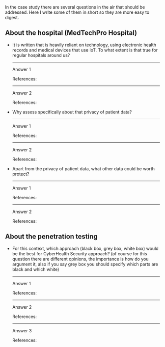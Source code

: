 In the case study there are several questions in the air that should be addressed. Here I write some of them in short so they are more easy to digest. 

## About the hospital (MedTechPro Hospital)

 * It is written that is heavily reliant on technology, using electronic health records and medical devices that use IoT. To what extent is that true for regular hospitals around us? 

   ---
   Answer 1

   References:
   
   ---
   Answer 2

   References:

 * Why assess specifically about that privacy of patient data?
 
   ---
   Answer 1

   References:
   
   ---
   Answer 2

   References:

* Apart from the privacy of patient data, what other data could be worth protect?

   ---
   Answer 1

   References:
   
   ---
   Answer 2

   References:

## About the penetration testing 

* For this context, which approach (black box, grey box, white box) would be the best for CyberHealth Security approach? (of course for this question there are different opinions, the importance is how do you argument it, also if you say grey box you should specify which parts are black and which white)

   ---
   Answer 1

   References:
   
   ---
   Answer 2

   References:

   ---
   Answer 3

   References:
